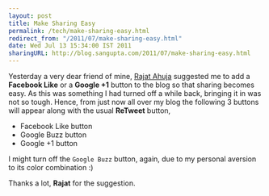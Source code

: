 ```yaml
---
layout: post
title: Make Sharing Easy
permalink: /tech/make-sharing-easy.html
redirect_from: "/2011/07/make-sharing-easy.html"
date: Wed Jul 13 15:34:00 IST 2011
sharingURL: http://blog.sangupta.com/2011/07/make-sharing-easy.html
---
```


Yesterday a very dear friend of mine, <a href="http://rajat.ahuja.name/blog/about-rajat">Rajat 
Ahuja</a> suggested me to add a <b>Facebook Like</b> or a <b>Google +1</b> button to the blog 
so that sharing becomes easy. As this was something I had turned off a while back, bringing it 
in was not so tough. Hence, from just now all over my blog the following 3 buttons will appear 
along with the usual <b>ReTweet</b> button,

* Facebook Like button
* Google Buzz button
* Google +1 button

I might turn off the `Google Buzz` button, again, due to my personal aversion to its color combination :)

Thanks a lot, **Rajat** for the suggestion.
